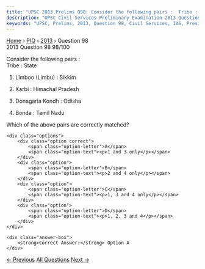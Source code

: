 ```yaml
---
title: "UPSC 2013 Prelims Q98: Consider the following pairs :  Tribe : State  1. Limboo (Li..."
description: "UPSC Civil Services Preliminary Examination 2013 Question 98 with options and answer"
keywords: "UPSC, Prelims, 2013, Question 98, Civil Services, IAS, Previous Year Questions"
---
```


<nav class="breadcrumb">
    <a href="../../">Home</a>
    <span>›</span>
    <a href="../">PIQ</a>
    <span>›</span>
    <a href="./">2013</a>
    <span>›</span>
    <span>Question 98</span>
</nav>

<div class="question-header">
    <div class="question-meta">
        <span class="year-badge">2013</span>
        <span class="question-number">Question 98</span>
        <span class="progress">98/100</span>
    </div>
    <div class="progress-bar">
        <div class="progress-fill" style="width: 98.0%"></div>
    </div>
</div>

<div class="question-content">
    <div class="question-text">
        <p>Consider the following pairs : <br />
Tribe : State </p>
<ol>
<li>
<p>Limboo (Limbu) : Sikkim</p>
</li>
<li>
<p>Karbi : Himachal Pradesh</p>
</li>
<li>
<p>Donagaria Kondh : Odisha</p>
</li>
<li>
<p>Bonda : Tamil Nadu</p>
</li>
</ol>
<p>Which of the above pairs are correctly matched?</p>
    </div>
    
    <div class="options">
        <div class="option correct">
            <span class="option-letter">A</span>
            <span class="option-text"><p>1 and 3 only</p></span>
        </div>
        <div class="option">
            <span class="option-letter">B</span>
            <span class="option-text"><p>2 and 4 only</p></span>
        </div>
        <div class="option">
            <span class="option-letter">C</span>
            <span class="option-text"><p>1, 3 and 4 only</p></span>
        </div>
        <div class="option">
            <span class="option-letter">D</span>
            <span class="option-text"><p>1, 2, 3 and 4</p></span>
        </div>
    </div>

    <div class="answer-box">
        <strong>Correct Answer:</strong> Option A
    </div>
</div>

<div class="question-nav">
    <a href="../q097-during-a-thunderstorm-the-thunder-in-the-skies-is/" class="nav-btn prev">← Previous</a>
    <a href="../" class="nav-btn center">All Questions</a>
    <a href="../q099-consider-the-following-liquid-assets-1-demand-depo/" class="nav-btn next">Next →</a>
</div>
